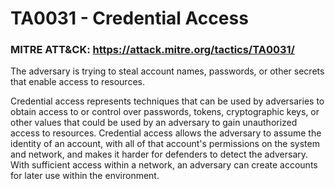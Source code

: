 # TA0031 - Credential Access

### MITRE ATT&CK: https://attack.mitre.org/tactics/TA0031/

The adversary is trying to steal account names, passwords, or other secrets that enable access to resources.

Credential access represents techniques that can be used by adversaries to obtain access to or control over passwords, tokens, cryptographic keys, or other values that could be used by an adversary to gain unauthorized access to resources. Credential access allows the adversary to assume the identity of an account, with all of that account's permissions on the system and network, and makes it harder for defenders to detect the adversary. With sufficient access within a network, an adversary can create accounts for later use within the environment.